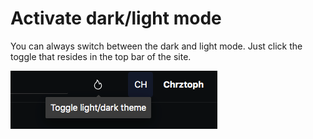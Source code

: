 # Activate dark/light mode

You can always switch between the dark and light mode. Just click the toggle that resides in the top bar of the site.

![The dark/light mode toggle](../.gitbook/assets/dark_mode_toggle.png)



